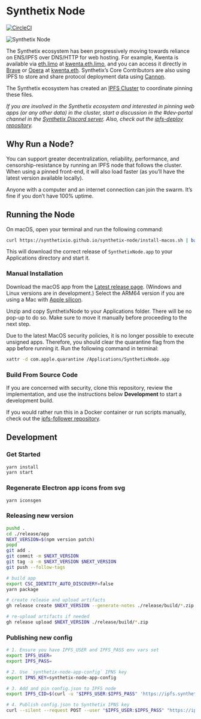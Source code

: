 # Synthetix Node

[![CircleCI](https://dl.circleci.com/status-badge/img/gh/Synthetixio/synthetix-node/tree/master.svg?style=svg)](https://dl.circleci.com/status-badge/redirect/gh/Synthetixio/synthetix-node/tree/master)

![Synthetix Node](./synthetix-node.png)

The Synthetix ecosystem has been progressively moving towards reliance on ENS/IPFS over DNS/HTTP for web hosting. For example, Kwenta is available via [eth.limo](http://eth.limo) at [kwenta.eth.limo](https://kwenta.eth.limo), and you can access it directly in [Brave](https://brave.com) or [Opera](https://www.opera.com) at [kwenta.eth](http://kwenta.eth). Synthetix’s Core Contributors are also using IPFS to store and share protocol deployment data using [Cannon](https://usecannon.com).

The Synthetix ecosystem has created an [IPFS Cluster](https://ipfscluster.io) to coordinate pinning these files.

_If you are involved in the Synthetix ecosystem and interested in pinning web apps (or any other data) in the cluster, start a discussion in the #dev-portal channel in the [Synthetix Discord server](https://discord.com/invite/AEdUHzt). Also, check out the [ipfs-deploy repository](https://github.com/Synthetixio/ipfs-deploy)._

## Why Run a Node?

You can support greater decentralization, reliability, performance, and censorship-resistance by running an IPFS node that follows the cluster. When using a pinned front-end, it will also load faster (as you’ll have the latest version available locally).

Anyone with a computer and an internet connection can join the swarm. It’s fine if you don’t have 100% uptime.

## Running the Node

On macOS, open your terminal and run the following command:

```sh
curl https://synthetixio.github.io/synthetix-node/install-macos.sh | bash
```

This will download the correct release of `SynthetixNode.app` to your Applications directory and start it.

### Manual Installation

Download the macOS app from the [Latest release page](https://github.com/Synthetixio/synthetix-node/releases/latest). (Windows and Linux versions are in development.) Select the ARM64 version if you are using a Mac with [Apple silicon](https://support.apple.com/en-us/HT211814).

Unzip and copy SynthetixNode to your Applications folder. There will be no pop-up to do so. Make sure to move it manually before proceeding to the next step.

Due to the latest MacOS security policies, it is no longer possible to execute unsigned apps. Therefore, you should clear the quarantine flag from the app before running it. Run the following command in terminal:

```sh
xattr -d com.apple.quarantine /Applications/SynthetixNode.app
```

### Build From Source Code

If you are concerned with security, clone this repository, review the implementation, and use the instructions below **Development** to start a development build.

If you would rather run this in a Docker container or run scripts manually, check out the [ipfs-follower repository](https://github.com/Synthetixio/ipfs-follower).

## Development

### Get Started

```sh
yarn install
yarn start
```

### Regenerate Electron app icons from svg

```sh
yarn iconsgen
```

### Releasing new version

```sh
pushd .
cd ./release/app
NEXT_VERSION=$(npm version patch)
popd
git add .
git commit -m $NEXT_VERSION
git tag -a -m $NEXT_VERSION $NEXT_VERSION
git push --follow-tags

# build app
export CSC_IDENTITY_AUTO_DISCOVERY=false
yarn package

# create release and upload artifacts
gh release create $NEXT_VERSION --generate-notes ./release/build/*.zip

# re-upload artifacts if needed
gh release upload $NEXT_VERSION ./release/build/*.zip
```

### Publishing new config

```sh
# 1. Ensure you have IPFS_USER and IPFS_PASS env vars set
export IPFS_USER=
export IPFS_PASS=

# 2. Use `synthetix-node-app-config` IPNS key
export IPNS_KEY=synthetix-node-app-config

# 3. Add and pin config.json to IPFS node
export IPFS_CID=$(curl -u "$IPFS_USER:$IPFS_PASS" 'https://ipfs.synthetix.io/api/v0/add' -F file=@config.json --silent | jq -r '.Hash')

# 4. Publish config.json to Synthetix IPNS key
curl --silent --request POST --user "$IPFS_USER:$IPFS_PASS" "https://ipfs.synthetix.io:5001/api/v0/name/publish?key=$IPNS_KEY&arg=$IPFS_CID" | jq
```
